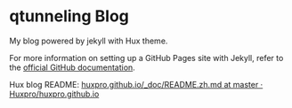 qtunneling Blog
================================

My blog powered by jekyll with Hux theme.

For more information on setting up a GitHub Pages site with Jekyll, refer to the [official GitHub documentation](https://docs.github.com/zh/pages/setting-up-a-github-pages-site-with-jekyll).

Hux blog README: [huxpro.github.io/_doc/README.zh.md at master · Huxpro/huxpro.github.io](https://github.com/Huxpro/huxpro.github.io/blob/master/_doc/README.zh.md)
